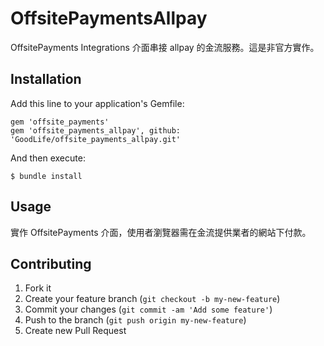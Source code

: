 # OffsitePaymentsAllpay

OffsitePayments Integrations 介面串接 allpay 的金流服務。這是非官方實作。

## Installation

Add this line to your application's Gemfile:


	gem 'offsite_payments'
	gem 'offsite_payments_allpay', github: 'GoodLife/offsite_payments_allpay.git'


And then execute:

    $ bundle install

## Usage

實作 OffsitePayments 介面，使用者瀏覽器需在金流提供業者的網站下付款。

## Contributing

1. Fork it
2. Create your feature branch (`git checkout -b my-new-feature`)
3. Commit your changes (`git commit -am 'Add some feature'`)
4. Push to the branch (`git push origin my-new-feature`)
5. Create new Pull Request